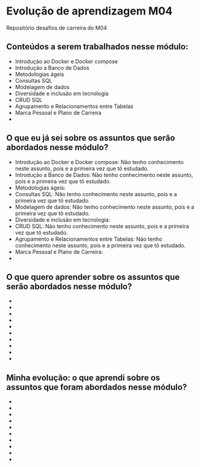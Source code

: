 # Evolução de aprendizagem M04

Repositório desafios de carreira do M04

## Conteúdos a serem trabalhados nesse módulo:

*  Introdução ao Docker e Docker compose
*  Introdução a Banco de Dados
*  Metodologias ágeis
*  Consultas SQL
*  Modelagem de dados
*  Diversidade e inclusão em tecnologia
*  CRUD SQL
*  Agrupamento e Relacionamentos entre Tabelas
*  Marca Pessoal e Plano de Carreira
* 

## O que eu já sei sobre os assuntos que serão abordados nesse módulo?

*  Introdução ao Docker e Docker compose: Não tenho conhecimento neste assunto, pois e a primeira vez que tô estudado.
*  Introdução a Banco de Dados: Não tenho conhecimento neste assunto, pois e a primeira vez que tô estudado.
*  Metodologias ágeis:
*  Consultas SQL: Não tenho conhecimento neste assunto, pois e a primeira vez que tô estudado.
*  Modelagem de dados: Não tenho conhecimento neste assunto, pois e a primeira vez que tô estudado.
*  Diversidade e inclusão em tecnologia:
*  CRUD SQL: Não tenho conhecimento neste assunto, pois e a primeira vez que tô estudado.
*  Agrupamento e Relacionamentos entre Tabelas: Não tenho conhecimento neste assunto, pois e a primeira vez que tô estudado.
*  Marca Pessoal e Plano de Carreira:
* 

## O que quero aprender sobre os assuntos que serão abordados nesse módulo?

* 
* 
* 
* 
* 
*  
* 
* 
* 
* 

## Minha evolução: o que aprendi sobre os assuntos que foram abordados nesse módulo?

*  
* 
* 
* 
* 
* 
* 
* 
* 
* 
